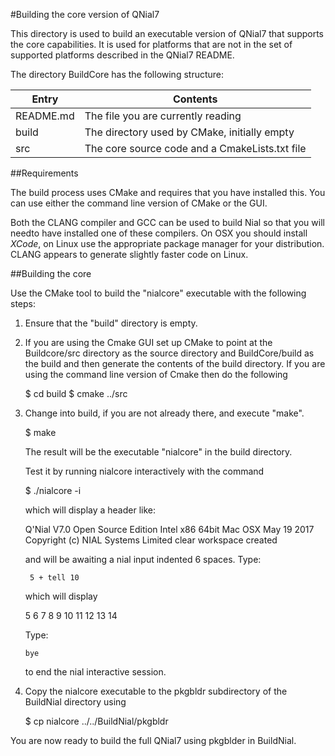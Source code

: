 #Building the core version of QNial7 

This directory is used to build an executable version of QNial7 that supports the core capabilities.
It is used for platforms that are not in the set of supported platforms described in the QNial7 README.


The directory BuildCore has the following structure:


Entry          | Contents                                   
-------------- | ---------------------------------------- 
README.md      | The file you are currently reading 
build          | The directory used by CMake, initially empty
src            | The core source code and a CmakeLists.txt file


##Requirements

The build process uses CMake and requires that you have installed this. You
can use either the command line version of CMake or the GUI.

Both the CLANG compiler and GCC can be used to build Nial so that you will 
needto have installed one of these compilers. On OSX you should install
*XCode*, on Linux use the appropriate package manager for your distribution.
CLANG appears to generate slightly faster code on Linux.


##Building the core

Use the CMake tool to build  the "nialcore" executable with the following
steps:

1. Ensure that the "build" directory is empty.

2. If you are using the Cmake GUI set up CMake to point at the Buildcore/src 
   directory as the source directory and BuildCore/build as the build and then
   generate the contents of the build directory. If you are using the 
   command line version of Cmake then do the following

   $ cd build
   $ cmake ../src
   

3. Change into build, if you are not already there, and execute "make".

   $ make

   The result will be the executable "nialcore" in the build directory.

   Test it by running nialcore interactively with the command

   $ ./nialcore -i

   which will display a header like:

   Q'Nial V7.0 Open Source Edition Intel x86 64bit Mac OSX May 19 2017
   Copyright (c) NIAL Systems Limited
   clear workspace created

   and will be awaiting a nial input indented 6 spaces. Type:

        5 + tell 10

   which will display

   5 6 7 8 9 10 11 12 13 14

   Type:

       bye

   to end the nial interactive session.

4. Copy the nialcore executable to the pkgbldr subdirectory of the BuildNial directory using

   $ cp nialcore ../../BuildNial/pkgbldr


You are now ready to build the full QNial7 using pkgblder in BuildNial.


